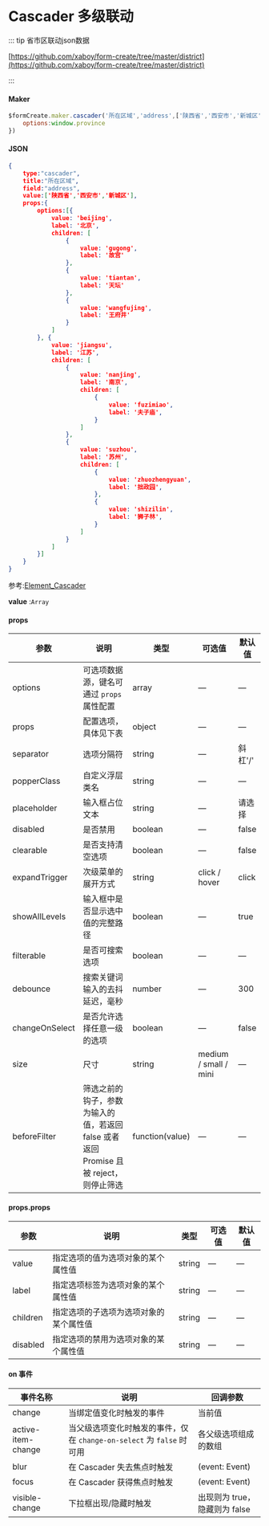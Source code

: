 # Cascader 多级联动

::: tip 省市区联动json数据

[https://github.com/xaboy/form-create/tree/master/district](https://github.com/xaboy/form-create/tree/master/district)

:::

#### Maker
```js
$formCreate.maker.cascader('所在区域','address',['陕西省','西安市','新城区']).props({
	options:window.province
})
```

#### JSON
```json
{
    type:"cascader",
    title:"所在区域",
    field:"address",
    value:['陕西省','西安市','新城区'],
    props:{
        options:[{
            value: 'beijing',
            label: '北京',
            children: [
                {
                    value: 'gugong',
                    label: '故宫'
                },
                {
                    value: 'tiantan',
                    label: '天坛'
                },
                {
                    value: 'wangfujing',
                    label: '王府井'
                }
            ]
        }, {
            value: 'jiangsu',
            label: '江苏',
            children: [
                {
                    value: 'nanjing',
                    label: '南京',
                    children: [
                        {
                            value: 'fuzimiao',
                            label: '夫子庙',
                        }
                    ]
                },
                {
                    value: 'suzhou',
                    label: '苏州',
                    children: [
                        {
                            value: 'zhuozhengyuan',
                            label: '拙政园',
                        },
                        {
                            value: 'shizilin',
                            label: '狮子林',
                        }
                    ]
                }
            ]
        }]
    }
}
```

参考:[Element_Cascader](http://element-cn.eleme.io/#/zh-CN/component/cascader)

**value** :`Array`

#### props

| 参数             | 说明                                                         | 类型            | 可选值                | 默认值  |
| ---------------- | ------------------------------------------------------------ | --------------- | --------------------- | ------- |
| options          | 可选项数据源，键名可通过 `props` 属性配置                    | array           | —                     | —       |
| props            | 配置选项，具体见下表                                         | object          | —                     | —       |
| separator        | 选项分隔符                                                   | string          | —                     | 斜杠'/' |
| popperClass     | 自定义浮层类名                                               | string          | —                     | —       |
| placeholder      | 输入框占位文本                                               | string          | —                     | 请选择  |
| disabled         | 是否禁用                                                     | boolean         | —                     | false   |
| clearable        | 是否支持清空选项                                             | boolean         | —                     | false   |
| expandTrigger   | 次级菜单的展开方式                                           | string          | click / hover         | click   |
| showAllLevels  | 输入框中是否显示选中值的完整路径                             | boolean         | —                     | true    |
| filterable       | 是否可搜索选项                                               | boolean         | —                     | —       |
| debounce         | 搜索关键词输入的去抖延迟，毫秒                               | number          | —                     | 300     |
| changeOnSelect | 是否允许选择任意一级的选项                                   | boolean         | —                     | false   |
| size             | 尺寸                                                         | string          | medium / small / mini | —       |
| beforeFilter    | 筛选之前的钩子，参数为输入的值，若返回 false 或者返回 Promise 且被 reject，则停止筛选 | function(value) | —                     | —       |

#### props.props

| 参数     | 说明                                   | 类型   | 可选值 | 默认值 |
| -------- | -------------------------------------- | ------ | ------ | ------ |
| value    | 指定选项的值为选项对象的某个属性值     | string | —      | —      |
| label    | 指定选项标签为选项对象的某个属性值     | string | —      | —      |
| children | 指定选项的子选项为选项对象的某个属性值 | string | —      | —      |
| disabled | 指定选项的禁用为选项对象的某个属性值   | string | —      | —      |

#### on 事件

| 事件名称           | 说明                                                         | 回调参数                      |
| ------------------ | ------------------------------------------------------------ | ----------------------------- |
| change             | 当绑定值变化时触发的事件                                     | 当前值                        |
| active-item-change | 当父级选项变化时触发的事件，仅在 `change-on-select` 为 `false` 时可用 | 各父级选项组成的数组          |
| blur               | 在 Cascader 失去焦点时触发                                   | (event: Event)                |
| focus              | 在 Cascader 获得焦点时触发                                   | (event: Event)                |
| visible-change     | 下拉框出现/隐藏时触发                                        | 出现则为 true，隐藏则为 false |

